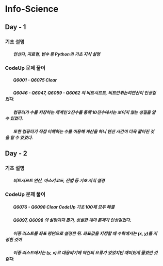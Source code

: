 # **Info-Science**

## **Day - 1**
### 기초 설명
#####   &nbsp;&nbsp;&nbsp;&nbsp;&nbsp;&nbsp;&nbsp;&nbsp;연산자, 자료형, 변수 등 Python의 기초 지식 설명
### CodeUp 문제 풀이
#####   &nbsp;&nbsp;&nbsp;&nbsp;&nbsp;&nbsp;&nbsp;&nbsp;Q6001 - Q6075 Clear
#####   &nbsp;&nbsp;&nbsp;&nbsp;&nbsp;&nbsp;&nbsp;&nbsp;Q6046 - Q6047, Q6059 - Q6062 의 비트시프트, 비트단위논리연산이 인상깊었다.
#####   &nbsp;&nbsp;&nbsp;&nbsp;&nbsp;&nbsp;&nbsp;&nbsp;컴퓨터가 수를 저장하는 체계인 2진수를 통해 10진수에서는 보이지 않는 성질을 알 수 있었다.
#####   &nbsp;&nbsp;&nbsp;&nbsp;&nbsp;&nbsp;&nbsp;&nbsp;또한 컴퓨터가 직접 이해하는 수를 이용해 계산을 하니 연산 시간이 더욱 짧아진 것을 알 수 있었다.

##

## **Day - 2**
### 기초 설명
#####   &nbsp;&nbsp;&nbsp;&nbsp;&nbsp;&nbsp;&nbsp;&nbsp;비트시프트 연산, 아스키코드, 진법 등 기초 지식 설명
### CodeUp 문제 풀이
#####   &nbsp;&nbsp;&nbsp;&nbsp;&nbsp;&nbsp;&nbsp;&nbsp;Q6076 - Q6098 Clear CodeUp 기초 100제 모두 해결
#####   &nbsp;&nbsp;&nbsp;&nbsp;&nbsp;&nbsp;&nbsp;&nbsp;Q6097, Q6098 의 설탕과자 뽑기, 성실한 개미 문제가 인상깊었다.
#####   &nbsp;&nbsp;&nbsp;&nbsp;&nbsp;&nbsp;&nbsp;&nbsp;이중 리스트를 좌표 평면으로 설정한 뒤. 좌표값을 지정할 때 수학에서는 (x, y)를 지정한 것이
#####   &nbsp;&nbsp;&nbsp;&nbsp;&nbsp;&nbsp;&nbsp;&nbsp;이중 리스트에서는 (y, x)로 대응되기에 약간의 오류가 있었지만 재미있게 풀었던 것 같다.
